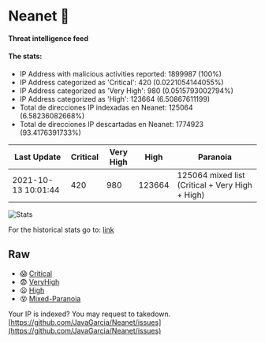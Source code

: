 # Neanet :hocho:
#### Threat intelligence feed
#### The stats:

- IP Address with malicious activities reported: 1899987 (100%)
- IP Address categorized as 'Critical':  420 (0.0221054144055%)
- IP Address categorized as 'Very High':  980 (0.0515793002794%)
- IP Address categorized as 'High':  123664 (6.50867611199)
- Total de direcciones IP indexadas en Neanet:  125064 (6.58236082668%)
- Total de direcciones IP descartadas en Neanet:  1774923 (93.4176391733%)

| Last Update | Critical | Very High | High | Paranoia |
| --- | --- | --- | --- | --- |
| 2021-10-13 10:01:44 | 420 | 980 | 123664 | 125064 mixed list (Critical + Very High + High)|

![Stats](https://docs.google.com/spreadsheets/d/e/2PACX-1vSnaNMIXVabIpDJjufMlzH7poXnshF3mgd8Is1g9ytUEzVsP5my4Trn8f-xkoLLQ38xpL3HtmUexLo6/pubchart?oid=501124687&format=image)

For the historical stats go to: [link](/stats.csv)
## Raw
- :scream: [Critical](https://raw.githubusercontent.com/JavaGarcia/Neanet/master/blacklists/neanet_critical.txt)
- :fearful: [VeryHigh](https://raw.githubusercontent.com/JavaGarcia/Neanet/master/blacklists/neanet_veryHigh.txtt)
- :frowning: [High](https://raw.githubusercontent.com/JavaGarcia/Neanet/master/blacklists/neanet_high.txt)
- :dizzy_face: [Mixed-Paranoia](https://raw.githubusercontent.com/JavaGarcia/Neanet/master/blacklists/neanet_all.txt)


Your IP is indexed? You may request to takedown. [https://github.com/JavaGarcia/Neanet/issues](https://github.com/JavaGarcia/Neanet/issues)





















































































































































































































































































































































































































































































































































































































































































































































































































































































































































































































































































































































































































































































































































































































































































































































































































































































































































































































































































































































































































































































































































































































































































































































































































































































































































































































































































































































































































































































































































































































































































































































































































































































































































































































































































































































































































































































































































































































































































































































































































































































































































































































































































































































































































































































































































































































































































































































































































































































































































































































































































































































































































































































































































































































































































































































































































































































































































































































































































































































































































































































































































































































































































































































































































































































































































































































































































































































































































































































































































































































































































































































































































































































































































































































































































































































































































































































































































































































































































































































































































































































































































































































































































































































































































































































































































































































































































































































































































































































































































































































































































































































































































































































































































































































































































































































































































































